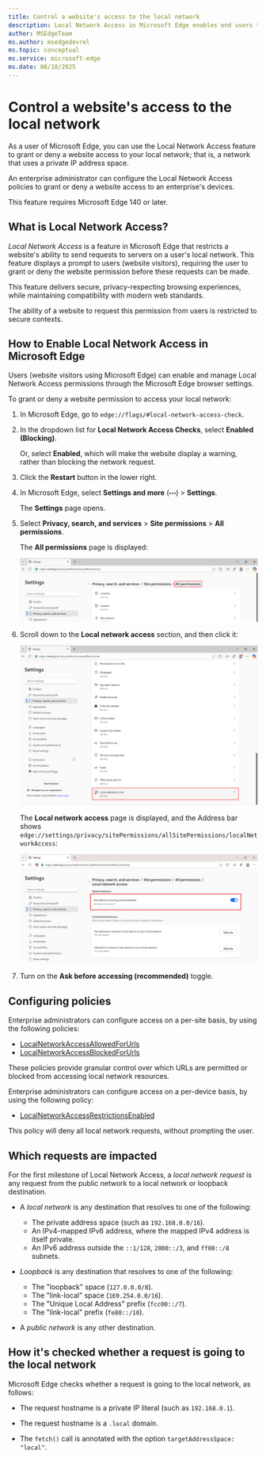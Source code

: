 ```yaml
---
title: Control a website's access to the local network
description: Local Network Access in Microsoft Edge enables end users to grant or deny a website access to their local network.  # key words before col 158
author: MSEdgeTeam
ms.author: msedgedevrel
ms.topic: conceptual
ms.service: microsoft-edge
ms.date: 08/18/2025
---
```

# Control a website's access to the local network

As a user of Microsoft Edge, you can use the Local Network Access feature to grant or deny a website access to your local network; that is, a network that uses a private IP address space.

An enterprise administrator can configure the Local Network Access policies to grant or deny a website access to an enterprise's devices.

This feature requires Microsoft Edge 140 or later.


<!-- ====================================================================== -->
## What is Local Network Access?

_Local Network Access_ is a feature in Microsoft Edge that restricts a website's ability to send requests to servers on a user's local network.  This feature displays a prompt to users (website visitors), requiring the user to grant or deny the website permission before these requests can be made.

This feature delivers secure, privacy-respecting browsing experiences, while maintaining compatibility with modern web standards.

The ability of a website to request this permission from users is restricted to secure contexts.


<!-- ====================================================================== -->
## How to Enable Local Network Access in Microsoft Edge

Users (website visitors using Microsoft Edge) can enable and manage Local Network Access permissions through the Microsoft Edge browser settings.

To grant or deny a website permission to access your local network:

1. In Microsoft Edge, go to `edge://flags/#local-network-access-check`.

1. In the dropdown list for **Local Network Access Checks**, select **Enabled (Blocking)**.

   Or, select **Enabled**, which will make the website display a warning, rather than blocking the network request.

1. Click the **Restart** button in the lower right.

1. In Microsoft Edge, select **Settings and more** (![Settings and more icon](./local-network-access-images/settings-and-more-icon.png)) > **Settings**.

   The **Settings** page opens.

1. Select **Privacy, search, and services** > **Site permissions** > **All permissions**.

   The **All permissions** page is displayed:

   ![The All permissions page in Edge Settings](./local-network-access-images/settings-all-permissions.png) 

1. Scroll down to the **Local network access** section, and then click it:

   ![The Local Network Access section](./local-network-access-images/local-network-access-section.png)

   The **Local network access** page is displayed, and the Address bar shows `edge://settings/privacy/sitePermissions/allSitePermissions/localNetworkAccess`:

   ![Settings for the Local Network Access website permission](./local-network-access-images/settings-for-local-network-access.png)

1. Turn on the **Ask before accessing (recommended)** toggle.


<!-- ====================================================================== -->
## Configuring policies

Enterprise administrators can configure access on a per-site basis, by using the following policies:
* [LocalNetworkAccessAllowedForUrls](/deployedge/microsoft-edge-browser-policies/localnetworkaccessallowedforurls)
* [LocalNetworkAccessBlockedForUrls](/deployedge/microsoft-edge-browser-policies/localnetworkaccessblockedforurls)

These policies provide granular control over which URLs are permitted or blocked from accessing local network resources.

Enterprise administrators can configure access on a per-device basis, by using the following policy:
* [LocalNetworkAccessRestrictionsEnabled](/deployedge/microsoft-edge-browser-policies/localnetworkaccessrestrictionsenabled)

This policy will deny all local network requests, without prompting the user.


<!-- ====================================================================== -->
## Which requests are impacted

For the first milestone of Local Network Access, a _local network request_ is any request from the public network to a local network or loopback destination.

* A _local network_ is any destination that resolves to one of the following:
   * The private address space (such as `192.168.0.0/16`).
   * An IPv4-mapped IPv6 address, where the mapped IPv4 address is itself private.
   * An IPv6 address outside the `::1/128`, `2000::/3`, and `ff00::/8` subnets.

* _Loopback_ is any destination that resolves to one of the following:
   * The "loopback" space (`127.0.0.0/8`).
   * The "link-local" space (`169.254.0.0/16`).
   * The "Unique Local Address" prefix (`fcc00::/7`).
   * The "link-local" prefix (`fe80::/10`).

* A _public network_ is any other destination.


<!-- ====================================================================== -->
## How it's checked whether a request is going to the local network

Microsoft Edge checks whether a request is going to the local network, as follows:

* The request hostname is a private IP literal (such as `192.168.0.1`).

* The request hostname is a `.local` domain.

* The `fetch()` call is annotated with the option `targetAddressSpace: "local"`.


<!-- ====================================================================== -->
<!-- ## See also -->
<!-- all links in article -->

<!-- section not needed unless more sections have links
* [LocalNetworkAccessAllowedForUrls](/deployedge/microsoft-edge-browser-policies/localnetworkaccessallowedforurls)
* [LocalNetworkAccessBlockedForUrls](/deployedge/microsoft-edge-browser-policies/localnetworkaccessblockedforurls)
* [LocalNetworkAccessRestrictionsEnabled](/deployedge/microsoft-edge-browser-policies/localnetworkaccessrestrictionsenabled)
-->
